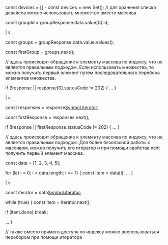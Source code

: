 const devices = [] - const devices = new Set(); // для хранения списка девайсов можно использовать множество вместо массива

const groupId = groupResponse.data.value[0].id; 

|
v

const groups = groupResponse.data.value.values();

const firstGroup = groups.next();

// здесь происходит обращение к элементу массива по индексу, что не является правильным подходом. Если использовать множества, то можно получить первый элемент путем последовательного перебора элементов множества.

if (!response || response[0].statusCode != 202) {
    ...
}

|
v

const responses = response[Symbol.iterator]();

const firstResponse = responses.next();

if (!response || firstResponse.statusCode != 202) {
    ...
}

// здесь происходит обращение к элементу массива по индексу, что не является правильным подходом. Для более безопасной работы с массивом, можно получить его итератор и при помощи свойства next получить первый элемент массива.

const data = [1, 2, 3, 4, 5];

for (let i = 0; i < data.length; i =+ 1) {
    const item = data[i];
    ...
}

|
v

const iterator = data[Symbol.iterator]();

while (true) {
  const item = iterator.next();

  if (item.done) break;

  ...
}

// также вместо прямого доступа по индексу можно воспользоваться перебором при помощи итератора

